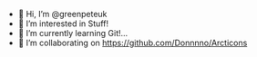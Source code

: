 - 👋 Hi, I’m @greenpeteuk
- 👀 I’m interested in Stuff!
- 🌱 I’m currently learning Git!...
- 💞️ I’m collaborating on https://github.com/Donnnno/Arcticons

<!---
greenpeteuk/greenpeteuk is a ✨ special ✨ repository because its `README.md` (this file) appears on your GitHub profile.
You can click the Preview link to take a look at your changes.
--->
